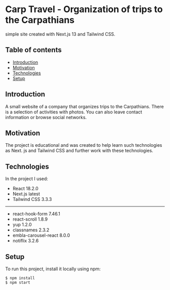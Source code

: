 # Carp Travel - Organization of trips to the Carpathians
simple site created with Next.js 13 and Tailwind CSS.

## Table of contents
* [Introduction](#introduction)
* [Motivation](#motivation)
* [Technologies](#technologies)
* [Setup](#setup)

## Introduction 

A small website of a company that organizes trips to the Carpathians. There is a selection of activities with photos. You can also leave contact information or browse social networks.

## Motivation

The project is educational and was created to help learn such technologies as Next. js and Tailwind CSS and further work with these technologies.

## Technologies

In the project I used:

* React 18.2.0
* Next.js latest
* Tailwind CSS 3.3.3
-----------
* react-hook-form 7.46.1
* react-scroll 1.8.9
* yup 1.2.0
* classnames 2.3.2
* embla-carousel-react 8.0.0
* notiflix 3.2.6

## Setup
To run this project, install it locally using npm:

```
$ npm install
$ npm start